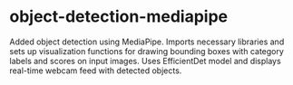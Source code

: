 # object-detection-mediapipe
Added object detection using MediaPipe. Imports necessary libraries and sets up visualization functions for drawing bounding boxes with category labels and scores on input images. Uses EfficientDet model and displays real-time webcam feed with detected objects.
